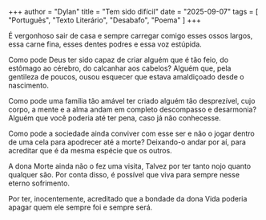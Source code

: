 +++
author = "Dylan"
title = "Tem sido difícil"
date = "2025-09-07"
tags = [
    "Português", "Texto Literário", "Desabafo", "Poema"
]
+++

É vergonhoso sair de casa e sempre carregar comigo esses ossos largos, 
essa carne fina, esses dentes podres e essa voz estúpida.

Como pode Deus ter sido capaz de criar alguém que é tão feio, 
do estômago ao cérebro, do calcanhar aos cabelos?
Alguém que, pela gentileza de poucos,
ousou esquecer que estava amaldiçoado desde o nascimento. 

Como pode uma família tão amável ter criado alguém tão desprezível,
cujo corpo, a mente e a alma andam em completo descompasso e desarmonia?
Alguém que você poderia até ter pena, caso já não conhecesse.

Como pode a sociedade ainda conviver com esse ser
e não o jogar dentro de uma cela para apodrecer até a morte? 
Deixando-o andar por aí,
para acreditar que é da mesma espécie que os outros. 

A dona Morte ainda não o fez uma visita,
Talvez por ter tanto nojo quanto qualquer são. 
Por conta disso, é possível que viva para sempre nesse eterno sofrimento. 

Por ter, inocentemente, acreditado que a bondade da dona Vida
poderia apagar quem ele sempre foi e sempre será.

